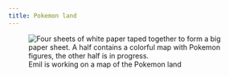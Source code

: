 ```yaml
---
title: Pokemon land
---
```

<figure class="hero">
<img src="/img/emil-drawing/IMG_3946.jpg" alt="Four sheets of white paper taped together to form a big paper sheet. A half contains a colorful map with Pokemon figures, the other half is in progress.">
<figcaption>Emil is working on a map of the Pokemon land</figcaption>
</figure>
